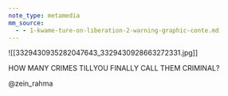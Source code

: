 ```yaml
---
note_type: metamedia
mm_source:
  - - 1-kwame-ture-on-liberation-2-warning-graphic-conte.md
---
```


![[3329430935282047643_3329430928663272331.jpg]]

HOW MANY CRIMES TILLYOU
FINALLY CALL THEM CRIMINAL?

@zein_rahma

